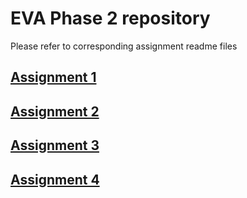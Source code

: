 # EVA Phase 2 repository

Please refer to corresponding assignment readme files
## [Assignment 1](a1.md)

## [Assignment 2](a2.md)

## [Assignment 3](a3.md)

## [Assignment 4](a4.md)
